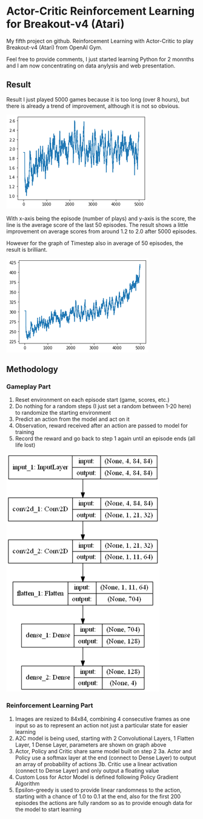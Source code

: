 # Actor-Critic Reinforcement Learning for Breakout-v4 (Atari)

My fifth project on github. Reinforcement Learning with Actor-Critic to play Breakout-v4 (Atari) from OpenAI Gym.

Feel free to provide comments, I just started learning Python for 2 monnths and I am now concentrating on data anylysis and web presentation.

## Result
Result
I just played 5000 games because it is too long (over 8 hours), but there is already a trend of improvement, although it is not so obvious.

![image](https://github.com/leolui2004/atari_rl_ac/blob/master/atari_ac_v1_score.png)

With x-axis being the episode (number of plays) and y-axis is the score, the line is the average score of the last 50 episodes. The result shows a little improvement on average scores from around 1.2 to 2.0 after 5000 episodes.

However for the graph of Timestep also in average of 50 episodes, the result is brilliant.

![image](https://github.com/leolui2004/atari_rl_ac/blob/master/atari_ac_v1_timestep.png)

## Methodology
### Gameplay Part
1. Reset environment on each episode start (game, scores, etc.)
2. Do nothing for a random steps (I just set a random between 1-20 here) to randomize the starting environment
3. Predict an action from the model and act on it
4. Observation, reward received after an action are passed to model for training
5. Record the reward and go back to step 1 again until an episode ends (all life lost)

![image](https://github.com/leolui2004/atari_rl_ac/blob/master/atari_ac_v1_actor.png)

### Reinforcement Learning Part
1. Images are resized to 84x84, combining 4 consecutive frames as one input so as to represent an action not just a particular state for easier learning
2. A2C model is being used, starting with 2 Convolutional Layers, 1 Flatten Layer, 1 Dense Layer, parameters are shown on graph above
3. Actor, Policy and Critic share same model built on step 2
3a. Actor and Policy use a softmax layer at the end (connect to Dense Layer) to output an array of probability of actions
3b. Critic use a linear activation (connect to Dense Layer) and only output a floating value
4. Custom Loss for Actor Model is defined following Policy Gradient Algorithm
5. Epsilon-greedy is used to provide linear randomness to the action, starting with a chance of 1.0 to 0.1 at the end, also for the first 200 episodes the actions are fully random so as to provide enough data for the model to start learning
